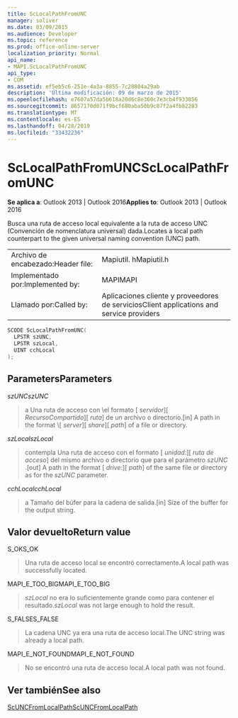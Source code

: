 ```yaml
---
title: ScLocalPathFromUNC
manager: soliver
ms.date: 03/09/2015
ms.audience: Developer
ms.topic: reference
ms.prod: office-online-server
localization_priority: Normal
api_name:
- MAPI.ScLocalPathFromUNC
api_type:
- COM
ms.assetid: ef5eb5c6-251e-4a3a-8855-7c28804a29ab
description: 'Última modificación: 09 de marzo de 2015'
ms.openlocfilehash: e7607a57da5b618a20d6c8e360c7e3cb4f933856
ms.sourcegitcommit: 8657170d071f9bcf680aba50b9c07f2a4fb82283
ms.translationtype: MT
ms.contentlocale: es-ES
ms.lasthandoff: 04/28/2019
ms.locfileid: "33432236"
---
```

# <a name="sclocalpathfromunc"></a><span data-ttu-id="cd8c2-103">ScLocalPathFromUNC</span><span class="sxs-lookup"><span data-stu-id="cd8c2-103">ScLocalPathFromUNC</span></span>

  
  
<span data-ttu-id="cd8c2-104">**Se aplica a**: Outlook 2013 | Outlook 2016</span><span class="sxs-lookup"><span data-stu-id="cd8c2-104">**Applies to**: Outlook 2013 | Outlook 2016</span></span> 
  
<span data-ttu-id="cd8c2-105">Busca una ruta de acceso local equivalente a la ruta de acceso UNC (Convención de nomenclatura universal) dada.</span><span class="sxs-lookup"><span data-stu-id="cd8c2-105">Locates a local path counterpart to the given universal naming convention (UNC) path.</span></span> 
  
|||
|:-----|:-----|
|<span data-ttu-id="cd8c2-106">Archivo de encabezado:</span><span class="sxs-lookup"><span data-stu-id="cd8c2-106">Header file:</span></span>  <br/> |<span data-ttu-id="cd8c2-107">Mapiutil. h</span><span class="sxs-lookup"><span data-stu-id="cd8c2-107">Mapiutil.h</span></span>  <br/> |
|<span data-ttu-id="cd8c2-108">Implementado por:</span><span class="sxs-lookup"><span data-stu-id="cd8c2-108">Implemented by:</span></span>  <br/> |<span data-ttu-id="cd8c2-109">MAPI</span><span class="sxs-lookup"><span data-stu-id="cd8c2-109">MAPI</span></span>  <br/> |
|<span data-ttu-id="cd8c2-110">Llamado por:</span><span class="sxs-lookup"><span data-stu-id="cd8c2-110">Called by:</span></span>  <br/> |<span data-ttu-id="cd8c2-111">Aplicaciones cliente y proveedores de servicios</span><span class="sxs-lookup"><span data-stu-id="cd8c2-111">Client applications and service providers</span></span>  <br/> |
   
```cpp
SCODE ScLocalPathFromUNC(
  LPSTR szUNC,
  LPSTR szLocal,
  UINT cchLocal
);
```

## <a name="parameters"></a><span data-ttu-id="cd8c2-112">Parameters</span><span class="sxs-lookup"><span data-stu-id="cd8c2-112">Parameters</span></span>

 <span data-ttu-id="cd8c2-113">_szUNC_</span><span class="sxs-lookup"><span data-stu-id="cd8c2-113">_szUNC_</span></span>
  
> <span data-ttu-id="cd8c2-114">a Una ruta de acceso con \\el formato [ _servidor_]\[ _RecursoCompartido_]\[ _ruta_] de un archivo o directorio.</span><span class="sxs-lookup"><span data-stu-id="cd8c2-114">[in] A path in the format \\[ _server_]\[ _share_]\[ _path_] of a file or directory.</span></span>
    
 <span data-ttu-id="cd8c2-115">_szLocal_</span><span class="sxs-lookup"><span data-stu-id="cd8c2-115">_szLocal_</span></span>
  
> <span data-ttu-id="cd8c2-116">contempla Una ruta de acceso con el formato [ _unidad:_]\[ _ruta de acceso_] del mismo archivo o directorio que para el parámetro _szUNC_ .</span><span class="sxs-lookup"><span data-stu-id="cd8c2-116">[out] A path in the format [ _drive:_]\[ _path_] of the same file or directory as for the  _szUNC_ parameter.</span></span> 
    
 <span data-ttu-id="cd8c2-117">_cchLocal_</span><span class="sxs-lookup"><span data-stu-id="cd8c2-117">_cchLocal_</span></span>
  
> <span data-ttu-id="cd8c2-118">a Tamaño del búfer para la cadena de salida.</span><span class="sxs-lookup"><span data-stu-id="cd8c2-118">[in] Size of the buffer for the output string.</span></span>
    
## <a name="return-value"></a><span data-ttu-id="cd8c2-119">Valor devuelto</span><span class="sxs-lookup"><span data-stu-id="cd8c2-119">Return value</span></span>

<span data-ttu-id="cd8c2-120">S_OK</span><span class="sxs-lookup"><span data-stu-id="cd8c2-120">S_OK</span></span>
  
> <span data-ttu-id="cd8c2-121">Una ruta de acceso local se encontró correctamente.</span><span class="sxs-lookup"><span data-stu-id="cd8c2-121">A local path was successfully located.</span></span>
    
<span data-ttu-id="cd8c2-122">MAPI_E_TOO_BIG</span><span class="sxs-lookup"><span data-stu-id="cd8c2-122">MAPI_E_TOO_BIG</span></span>
  
>  <span data-ttu-id="cd8c2-123">_szLocal_ no era lo suficientemente grande como para contener el resultado.</span><span class="sxs-lookup"><span data-stu-id="cd8c2-123">_szLocal_ was not large enough to hold the result.</span></span> 
    
<span data-ttu-id="cd8c2-124">S_FALSE</span><span class="sxs-lookup"><span data-stu-id="cd8c2-124">S_FALSE</span></span>
  
> <span data-ttu-id="cd8c2-125">La cadena UNC ya era una ruta de acceso local.</span><span class="sxs-lookup"><span data-stu-id="cd8c2-125">The UNC string was already a local path.</span></span>
    
<span data-ttu-id="cd8c2-126">MAPI_E_NOT_FOUND</span><span class="sxs-lookup"><span data-stu-id="cd8c2-126">MAPI_E_NOT_FOUND</span></span>
  
> <span data-ttu-id="cd8c2-127">No se encontró una ruta de acceso local.</span><span class="sxs-lookup"><span data-stu-id="cd8c2-127">A local path was not found.</span></span>
    
## <a name="see-also"></a><span data-ttu-id="cd8c2-128">Ver también</span><span class="sxs-lookup"><span data-stu-id="cd8c2-128">See also</span></span>



[<span data-ttu-id="cd8c2-129">ScUNCFromLocalPath</span><span class="sxs-lookup"><span data-stu-id="cd8c2-129">ScUNCFromLocalPath</span></span>](scuncfromlocalpath.md)

